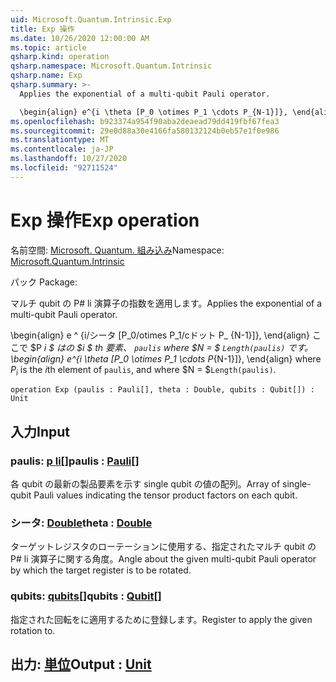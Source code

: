 ```yaml
---
uid: Microsoft.Quantum.Intrinsic.Exp
title: Exp 操作
ms.date: 10/26/2020 12:00:00 AM
ms.topic: article
qsharp.kind: operation
qsharp.namespace: Microsoft.Quantum.Intrinsic
qsharp.name: Exp
qsharp.summary: >-
  Applies the exponential of a multi-qubit Pauli operator.

  \begin{align} e^{i \theta [P_0 \otimes P_1 \cdots P_{N-1}]}, \end{align} where $P_i$ is the $i$th element of `paulis`, and where $N = $`Length(paulis)`.
ms.openlocfilehash: b923374a954f90aba2deaead79dd419fbf67fea3
ms.sourcegitcommit: 29e0d88a30e4166fa580132124b0eb57e1f0e986
ms.translationtype: MT
ms.contentlocale: ja-JP
ms.lasthandoff: 10/27/2020
ms.locfileid: "92711524"
---
```

# <a name="exp-operation"></a><span data-ttu-id="25656-102">Exp 操作</span><span class="sxs-lookup"><span data-stu-id="25656-102">Exp operation</span></span>

<span data-ttu-id="25656-103">名前空間: [Microsoft. Quantum. 組み込み](xref:Microsoft.Quantum.Intrinsic)</span><span class="sxs-lookup"><span data-stu-id="25656-103">Namespace: [Microsoft.Quantum.Intrinsic](xref:Microsoft.Quantum.Intrinsic)</span></span>

<span data-ttu-id="25656-104">パック [](https://nuget.org/packages/)</span><span class="sxs-lookup"><span data-stu-id="25656-104">Package: [](https://nuget.org/packages/)</span></span>


<span data-ttu-id="25656-105">マルチ qubit の P# li 演算子の指数を適用します。</span><span class="sxs-lookup"><span data-stu-id="25656-105">Applies the exponential of a multi-qubit Pauli operator.</span></span>

<span data-ttu-id="25656-106">\begin{align} e ^ {i/シータ [P_0/otimes P_1/cドット P_ {N-1}]}, \end{align} ここで $P _i $ はの $i $ th 要素、 `paulis` where $N = $ `Length(paulis)` です。</span><span class="sxs-lookup"><span data-stu-id="25656-106">\begin{align} e^{i \theta [P_0 \otimes P_1 \cdots P_{N-1}]}, \end{align} where $P_i$ is the $i$th element of `paulis`, and where $N = $`Length(paulis)`.</span></span>

```qsharp
operation Exp (paulis : Pauli[], theta : Double, qubits : Qubit[]) : Unit
```


## <a name="input"></a><span data-ttu-id="25656-107">入力</span><span class="sxs-lookup"><span data-stu-id="25656-107">Input</span></span>

### <a name="paulis--pauli"></a><span data-ttu-id="25656-108">paulis: [p li](xref:microsoft.quantum.lang-ref.pauli)[]</span><span class="sxs-lookup"><span data-stu-id="25656-108">paulis : [Pauli](xref:microsoft.quantum.lang-ref.pauli)[]</span></span>

<span data-ttu-id="25656-109">各 qubit の最新の製品要素を示す single qubit の値の配列。</span><span class="sxs-lookup"><span data-stu-id="25656-109">Array of single-qubit Pauli values indicating the tensor product factors on each qubit.</span></span>


### <a name="theta--double"></a><span data-ttu-id="25656-110">シータ: [Double](xref:microsoft.quantum.lang-ref.double)</span><span class="sxs-lookup"><span data-stu-id="25656-110">theta : [Double](xref:microsoft.quantum.lang-ref.double)</span></span>

<span data-ttu-id="25656-111">ターゲットレジスタのローテーションに使用する、指定されたマルチ qubit の P# li 演算子に関する角度。</span><span class="sxs-lookup"><span data-stu-id="25656-111">Angle about the given multi-qubit Pauli operator by which the target register is to be rotated.</span></span>


### <a name="qubits--qubit"></a><span data-ttu-id="25656-112">qubits: [qubits](xref:microsoft.quantum.lang-ref.qubit)[]</span><span class="sxs-lookup"><span data-stu-id="25656-112">qubits : [Qubit](xref:microsoft.quantum.lang-ref.qubit)[]</span></span>

<span data-ttu-id="25656-113">指定された回転をに適用するために登録します。</span><span class="sxs-lookup"><span data-stu-id="25656-113">Register to apply the given rotation to.</span></span>



## <a name="output--unit"></a><span data-ttu-id="25656-114">出力: [単位](xref:microsoft.quantum.lang-ref.unit)</span><span class="sxs-lookup"><span data-stu-id="25656-114">Output : [Unit](xref:microsoft.quantum.lang-ref.unit)</span></span>

